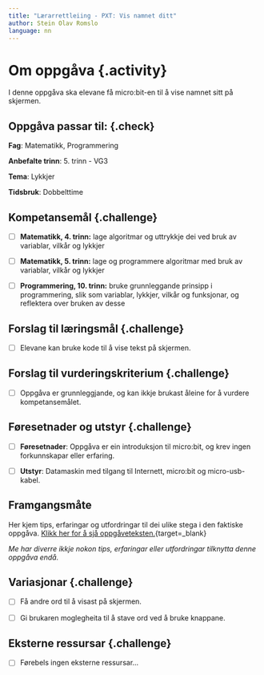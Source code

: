 ```yaml
---
title: "Lærarrettleiing - PXT: Vis namnet ditt"
author: Stein Olav Romslo
language: nn
---
```



# Om oppgåva {.activity}

I denne oppgåva ska elevane få micro:bit-en til å vise namnet sitt på skjermen.

## Oppgåva passar til: {.check}

__Fag__: Matematikk, Programmering

__Anbefalte trinn__: 5. trinn - VG3

__Tema__: Lykkjer

__Tidsbruk__: Dobbelttime

## Kompetansemål {.challenge}

- [ ] __Matematikk, 4. trinn:__ lage algoritmar og uttrykkje dei ved bruk av variablar, vilkår og lykkjer

- [ ] __Matematikk, 5. trinn:__ lage og programmere algoritmar med bruk av variablar, vilkår og lykkjer

- [ ] __Programmering, 10. trinn:__ bruke grunnleggande prinsipp i programmering, slik som variablar, lykkjer, vilkår og funksjonar, og reflektera over bruken av desse

## Forslag til læringsmål {.challenge}

- [ ] Elevane kan bruke kode til å vise tekst på skjermen.

## Forslag til vurderingskriterium {.challenge}

- [ ] Oppgåva er grunnleggjande, og kan ikkje brukast åleine for å vurdere kompetansemålet.

## Føresetnader og utstyr {.challenge}

- [ ] __Føresetnader__: Oppgåva er ein introduksjon til micro:bit, og krev
  ingen forkunnskapar eller erfaring.

- [ ] __Utstyr__: Datamaskin med tilgang til Internett, micro:bit og
  micro-usb-kabel.

## Framgangsmåte

Her kjem tips, erfaringar og utfordringar til dei ulike stega i den faktiske
oppgåva. [Klikk her for å sjå
oppgåveteksten.](../pxt_vis_navnet_ditt/pxt_vis_navnet_ditt_nn.html){target=_blank}

_Me har diverre ikkje nokon tips, erfaringar eller utfordringar tilknytta denne
oppgåva endå._

## Variasjonar {.challenge}

- [ ] Få andre ord til å visast på skjermen.

- [ ] Gi brukaren moglegheita til å stave ord ved å bruke knappane.

## Eksterne ressursar {.challenge}

- [ ] Førebels ingen eksterne ressursar...
